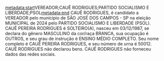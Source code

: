 <metadata:start>VEREADOR;CAUÊ RODRIGUES;PARTIDO SOCIALISMO E LIBERDADE;PSOL<metadata:end>
CAUÊ RODRIGUES, é candidato a VEREADOR pelo município de SÃO JOSÉ DOS CAMPOS - SP na eleição MUNICIPAL de 2024 pelo PARTIDO SOCIALISMO E LIBERDADE (PSOL). CAUÊ PEREIRA RODRIGUES é SOLTEIRO(A), nasceu em 03/12/1987, se declara do gênero MASCULINO da cor/raça BRANCA, sua ocupação é OUTROS, e seu grau de instrução é ENSINO MÉDIO COMPLETO. Seu nome completo é CAUÊ PEREIRA RODRIGUES, e seu número de urna é 50012.
CAUÊ RODRIGUES não declarou bens.
CAUÊ RODRIGUES não forneceu dados das redes sociais.